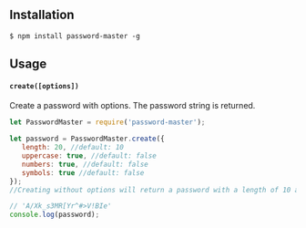 ## Installation

    $ npm install password-master -g

## Usage
#### `create([options])`

Create a password with options. The password string is returned.

```javascript
let PasswordMaster = require('password-master');

let password = PasswordMaster.create({
   length: 20, //default: 10
   uppercase: true, //default: false
   numbers: true, //default: false
   symbols: true //default: false
});
//Creating without options will return a password with a length of 10 and only small characters.

// 'A/Xk_s3MR[Yr^#>V!BIe'
console.log(password);
```
